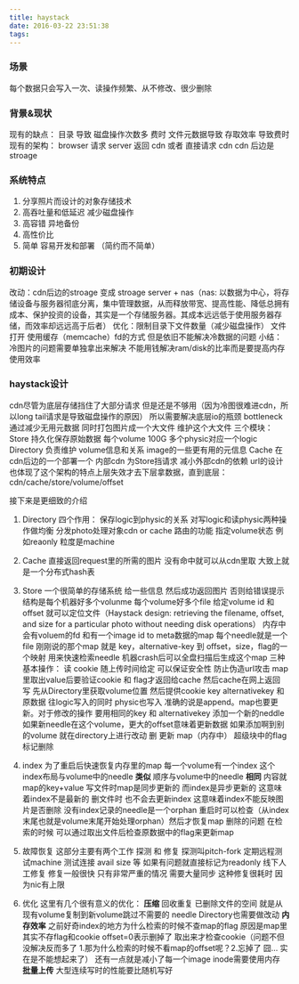 ```yaml
---
title: haystack
date: 2016-03-22 23:51:38
tags:
---
```


### 场景
每个数据只会写入一次、读操作频繁、从不修改、很少删除

### 背景&现状
现有的缺点：
目录 导致 磁盘操作次数多 费时
文件元数据导致 存取效率 导致费时
现有的架构：
browser 请求 server 返回 cdn 或者 直接请求 cdn 
cdn 后边是 stroage 


### 系统特点
1. 分享照片而设计的对象存储技术
2. 高吞吐量和低延迟 减少磁盘操作 
3. 高容错 异地备份 
4. 高性价比 
5. 简单 容易开发和部署 （简约而不简单）


### 初期设计
改动：cdn后边的stroage 变成 stroage server + nas（nas: 以数据为中心，将存储设备与服务器彻底分离，集中管理数据，从而释放带宽、提高性能、降低总拥有成本、保护投资的设备，其实是一个存储服务器。其成本远远低于使用服务器存储，而效率却远远高于后者）
优化：限制目录下文件数量（减少磁盘操作）
      文件打开 使用缓存（memcache）fd的方式 但是依旧不能解决冷数据的问题
小结：冷图片的问题需要单独拿出来解决 不能用钱解决ram/disk的比率而是要提高内存使用效率

### haystack设计
cdn尽管为底层存储挡住了大部分请求 但是还是不够用（因为冷图很难进cdn，所以long tail请求是导致磁盘操作的原因）
所以需要解决底层io的瓶颈 bottleneck 通过减少无用元数据 同时打包图片成一个大文件 维护这个大文件
三个模块：Store 持久化保存原始数据 每个volume 100G 多个physic对应一个logic
Directory 负责维护 volume信息和关系 image的一些更有用的元信息 Cache 在cdn后边的一个部署一个 内部cdn 为Store挡请求 减小外部cdn的依赖
url的设计 也体现了这个架构的特点上层失效才去下层拿数据，直到底层：
cdn/cache/store/volume/offset

接下来是更细致的介绍

1. Directory 
四个作用：
保存logic到physic的关系
对写logic和读physic两种操作做均衡 
分发photo处理对象cdn or cache 路由的功能
指定volume状态 例如reaonly 粒度是machine

2. Cache 
直接返回request里的所需的图片 没有命中就可以从cdn里取 大致上就是一个分布式hash表 

3. Store 
一个很简单的存储系统 给一些信息 然后成功返回图片 否则给错误提示
结构是每个机器好多个volunme 每个volume好多个file 给定volume id 和 offset 就可以定位文件（Haystack design: retrieving the filename, offset, and size for a particular photo without needing disk operations） 内存中会有voluem的fd 和有一个image id to meta数据的map
每个needle就是一个file 
刚刚说的那个map 就是 key，alternative-key 到 offset，size，flag的一个映射
用来快速检索needle 机器crash后可以全盘扫描后生成这个map
三种基本操作：
读 cookie 随上传时间给定 可以保证安全性 防止伪造url攻击 map里取出value后要验证cookie 和 flag才返回给cache 然后cache在网上返回
写 先从Directory里获取volume位置 然后提供cookie key alternativekey 和原数据 往logic写入的同时 physic也写入 准确的说是append。map也要更新。对于修改的操作 要用相同的key 和 alternativekey 添加一个新的neddle 如果新needle在这个volume，更大的offset意味着更新数据 如果添加啊到别的volume 就在directory上进行改动
删 更新 map（内存中） 超级块中的flag 标记删除

4. index
为了重启后快速恢复内存里的map 每一个volume有一个index 这个index布局与volume中的needle **类似** 顺序与volume中的needle **相同** 内容就map的key+value
写文件时map是同步更新的 而index是异步更新的 这意味着index不是最新的 
删文件时 也不会去更新index 这意味着index不能反映图片是否删除
没有index记录的needle是一个orphan 重启时可以检查（从index末尾也就是volume末尾开始处理orphan）然后才恢复map
删除的问题 在检索的时候 可以通过取出文件后检查原数据中的flag来更新map

5. 故障恢复
这部分主要有两个工作 探测 和 修复 
探测叫pitch-fork 定期远程测试machine 测试连接 avail size 等 如果有问题就直接标记为readonly 线下人工修复
修复一般很快 只有非常严重的情况 需要大量同步 这种修复很耗时 因为nic有上限

6. 优化
这里有几个很有意义的优化：
**压缩** 回收重复 已删除文件的空间 就是从现有volume复制到新volume跳过不需要的 needle Directory也需要做改动
**内存效率** 之前好奇index的地方为什么检索的时候不查map的flag 原因是map里其实不存flag和cookie offset=0表示删掉了 取出来才检查cookie（问题不但没解决反而多了 1.那为什么检索的时候不看map的offset呢？2.忘掉了 囧... 实在是不能想起来了）
还有一点就是减小了每一个image inode需要使用内存
**批量上传** 大型连续写时的性能要比随机写好





